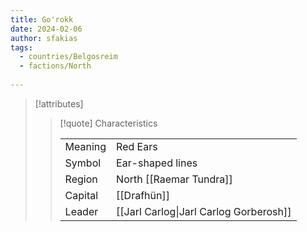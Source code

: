 ```yaml
---
title: Go'rokk
date: 2024-02-06
author: sfakias
tags:
  - countries/Belgosreim
  - factions/North
 
---
```

> [!attributes]
> 
> > [!quote] Characteristics
> >
> > | | |
> > | --- | --- |
> > | Meaning |  Red Ears |
> > | Symbol |  Ear-shaped lines |
> > | Region |  North [[Raemar Tundra]] |
> > | Capital |  [[Drafhün]] |
> > | Leader |  [[Jarl Carlog\|Jarl Carlog Gorberosh]] |